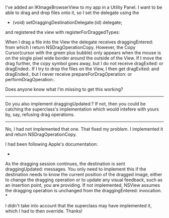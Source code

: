 I've added an IKImageBrowserView to my app in a Utility Panel.  I want to be able to drag and drop files onto it, so I set the delegate using the 
    
- (void) setDraggingDestinationDelegate:(id) delegate;


and registered the view with registerForDraggedTypes:

When I drag a file into the View the delegate receives draggingEntered: from which I return NSDragOperationCopy.  However, the Copy Cursor(cursor with the green plus bubble) only appears when the mouse is on the single pixel wide border around the outside of the View.  If I move the drag further, the copy symbol goes away, but I do not receive dragExited: or dragEnded:.  If I try to drop the files on the View, I then get dragExited: and dragEnded:, but I never receive prepareForDragOperation: or performDragOperation:.

Does anyone know what I'm missing to get this working?

----
Do you also implement     draggingUpdated:? If not, then you could be catching the superclass's implementation which would intefere with yours by, say, refusing drag operations.

----
No, I had not implemented that one.  That fixed my problem.  I implemented it and return NSDragOperationCopy.

I had been following Apple's documentation:

*
As the dragging session continues, the destination is sent draggingUpdated: messages. You only need to implement this if the destination needs to know the current position of the dragged image, either to change the dragging operation or to update any visual feedback, such as an insertion point, you are providing. If not implemented, NSView assumes the dragging operation is unchanged from the draggingEntered: invocation.
*

I didn't take into account that the superclass may have implemented it, which I had to then override.  Thanks!
